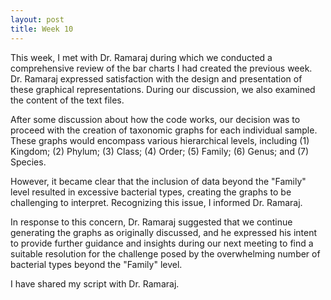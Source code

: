 ```yaml
---
layout: post
title: Week 10 
---
```

This week, I met with Dr. Ramaraj during which we conducted a comprehensive review of the bar charts I had created the previous week. Dr. Ramaraj expressed satisfaction with the design and presentation of these graphical representations. During our discussion, we also examined the content of the text files.

After some discussion about how the code works, our decision was to proceed with the creation of taxonomic graphs for each individual sample. These graphs would encompass various hierarchical levels, including (1) Kingdom; (2) Phylum; (3) Class; (4) Order; (5) Family; (6) Genus; and (7) Species. 

However, it became clear that the inclusion of data beyond the "Family" level resulted in excessive bacterial types, creating the graphs to be challenging to interpret. Recognizing this issue, I informed Dr. Ramaraj.

In response to this concern, Dr. Ramaraj suggested that we continue generating the graphs as originally discussed, and he expressed his intent to provide further guidance and insights during our next meeting to find a suitable resolution for the challenge posed by the overwhelming number of bacterial types beyond the "Family" level. 

I have shared my script with Dr. Ramaraj. 
